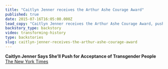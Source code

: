 ```yaml
---
title: "Caitlyn Jenner receives the Arthur Ashe Courage Award"
published: true
date: 2015-07-16T16:05:00.000Z
lead_copy: "Caitlyn Jenner receives the Arthur Ashe Courage Award, pushes for acceptance. Here\'s how transgender people have been historically overlooked. "
backstory_type: backstory
video: transforming-history
type: backstories
slug: caitlyn-jenner-receives-the-arthur-ashe-courage-award
---
```


**Caitlyn Jenner Says She’ll Push for Acceptance of Transgender People**
[The New York Times](http://www.nytimes.com/2015/07/17/us/caitlyn-jenner-says-shell-push-for-tolerance-of-transgender-people.html?hp&action=click&pgtype=Homepage&module=mini-moth&region=top-stories-below&WT.nav=top-stories-below&_r=1)

